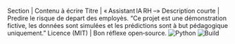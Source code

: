 Section | Contenu à écrire
Titre | « Assistant IA RH –»
Description courte | Predire le risque de depart des employès.
“Ce projet est une démonstration fictive, les données sont simulées et les prédictions sont à but pédagogique uniquement.”
Licence (MIT) | Bon réflexe open‑source.
![Python](https://img.shields.io/badge/Python-3.10+-blue)
![Build](https://img.shields.io/badge/status-alpha-orange)

